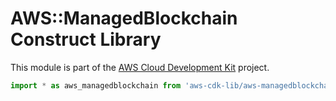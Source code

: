 # AWS::ManagedBlockchain Construct Library


This module is part of the [AWS Cloud Development Kit](https://github.com/aws/aws-cdk) project.

```ts nofixture
import * as aws_managedblockchain from 'aws-cdk-lib/aws-managedblockchain';
```
